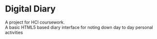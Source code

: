 Digital Diary
=============
A project for HCI coursework.  
A basic HTML5 based diary interface for noting down day to day personal activities  

